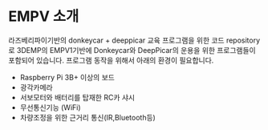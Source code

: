 # EMPV 소개

라즈베리파이기반의 donkeycar + deeppicar 교육 프로그램을 위한 코드 repository로 3DEMP의 EMPV1기반에 Donkeycar와 DeepPicar의 운용을 위한 프로그램들이 포함되어 있습니다.
프로그램 동작을 위해서 아래의 환경이 필요합니다.

- Raspberry Pi 3B+ 이상의 보드
- 광각카메라
- 서보모터와 배터리를 탑재한 RC카 샤시
- 무선통신기능 (WiFi)
- 차량조정을 위한 근거리 통신(IR,Bluetooth등)
